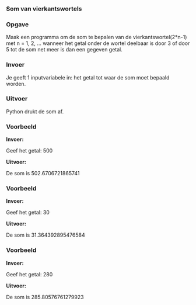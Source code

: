 ### Som van vierkantswortels

### Opgave

Maak een programma om de som te bepalen van de vierkantswortel(2*n-1) met n = 1, 2, … wanneer het getal onder de wortel deelbaar is door 3 of door 5 tot de som net meer is dan een gegeven getal.

### Invoer

Je geeft 1 inputvariabele in: het getal tot waar de som moet bepaald worden.

### Uitvoer

Python drukt de som af.

### Voorbeeld

**Invoer:**

Geef het getal: 500

**Uitvoer:**

De som is 502.6706721865741

### Voorbeeld

**Invoer:**

Geef het getal: 30

**Uitvoer:**

De som is 31.364392895476584

### Voorbeeld

**Invoer:**

Geef het getal: 280

**Uitvoer:**

De som is 285.80576761279923
